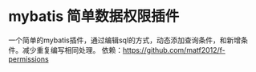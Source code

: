 # mybatis 简单数据权限插件
  一个简单的mybatis插件，通过编辑sql的方式，动态添加查询条件，和新增条件。减少重复编写相同处理。
  依赖：https://github.com/matf2012/f-permissions
## 
